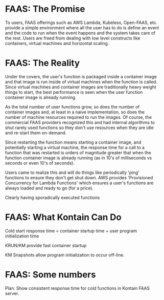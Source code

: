 # FAAS: The Promise

To users, FAAS offerings such as AWS Lambda, Kubeless, Open-FAAS, etc. provide a simple environment where
all the user has to do is define an event and the code to run when the event happens and the system takes
care of the rest. Users are freed from dealing with low level constructs like containers, virtual machines
and horizontal scaling.

# FAAS: The Reality

Under the covers, the user's function is packaged inside a container image and that image is run inside
of virtual machines when the function is called. Since virtual machines and container images are traditionally
heavy weight things to start, the best performance is seen when the user function container image is already
running.

As the total number of user functions grow, so does the number of container images and, at least in a naive
implementation, so does the number of machine resources required to run the images. Of course, the commercial
FAAS providers recognized this and had internal algorithms to shut rarely used functions so they don't use
resources when they are idle and re-start them on-demand.

Since restarting the function means starting a container image, and potentially starting a virtual machine,
the response time for a call to a function that was restarted is orders of magnitude greater that when the
function container image is already running (as in 10's of milliseconds vs seconds or even 10's of seconds).

Users came to realize this and will do things like periodically 'ping' functions to ensure they don't get
shut down. AWS provides 'Provisioned Concurrency for Lambda Functions' which ensures a user's functions
are always loaded and ready to go (for a price).

Clearly having sporadically executed functions 

# FAAS: What Kontain Can Do

Cold start response time = container startup time + user program initialization time

KRUN/KM provide fast container startup

KM Snapshots allow program initialization to occur off-line.

# FAAS: Some numbers

Plan: Show consistent response time for cold functions in Kontain FAAS server.

